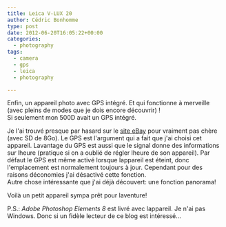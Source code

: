 ```yaml
---
title: Leica V-LUX 20
author: Cédric Bonhomme
type: post
date: 2012-06-20T16:05:22+00:00
categories:
  - photography
tags:
  - camera
  - gps
  - leica
  - photography

---
```

Enfin, un appareil photo avec GPS intégré. Et qui fonctionne à merveille
(avec pleins de modes que je dois encore découvrir) !  
Si seulement mon 500D avait un GPS intégré.

Je l'ai trouvé presque par hasard sur le [site eBay][1] pour vraiment pas
chère (avec SD de 8Go). Le GPS est l'argument qui a fait que j'ai choisi cet
appareil. Lavantage du GPS est aussi que le signal donne
des informations sur lheure (pratique si on a oublié de régler lheure de son
appareil). Par défaut le GPS est même activé lorsque lappareil est éteint, donc
l'emplacement est normalement toujours à jour. Cependant pour des raisons
déconomies j'ai désactivé cette fonction.  
Autre chose intéressante que j'ai déjà découvert: une fonction panorama!

Voilà un petit appareil sympa prêt pour laventure!

P.S.: _Adobe Photoshop Elements 8_ est livré avec lappareil. Je n'ai pas Windows.
Donc si un fidèle lecteur de ce blog est intéressé…

 [1]: http://cgi.ebay.fr/Appareil-photo-numerique-Leica-V-LUX-20-12-1-Mpx-Noir-/221044601407
